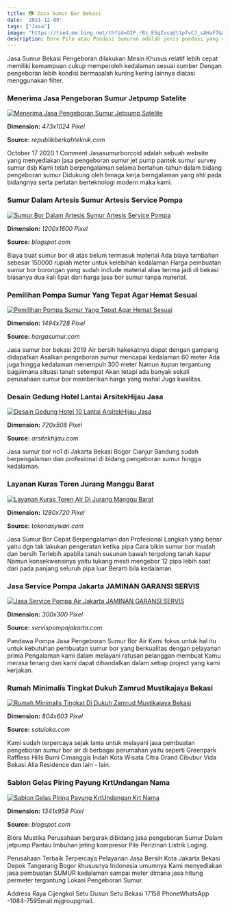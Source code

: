 ```yaml
---
title: 📷 Jasa Sumur Bor Bekasi
date: '2021-12-09'
tags: ["Jasa"]
image: "https://tse4.mm.bing.net/th?id=OIP.rBz_ESqZvsqdt1pfvCJ_sAHaF7&amp;pid=15.1"
description: Bore Pile atau Pondasi Sumuran adalah jenis pondasi yang dibuat dengan cara memasukkan material beton bertulang kedalam lubang sumur Diameter dan kedalaman l
---
```




Jasa Sumur Bekasi Pengeboran dilakukan Mesin Khusus relatif lebih cepat memiliki kemampuan cukup memperoleh kedalaman sesuai sumber Dengan pengeboran lebih kondisi bermasalah kuning kering lainnya diatasi menggunakan filter.



### Menerima Jasa Pengeboran Sumur Jetpump Satelite 

[![Menerima Jasa Pengeboran Sumur Jetpump Satelite ](https://republikberkahteknik.com/wp-content/uploads/2020/08/ed60caad-dd50-4286-b3d1-4a0acc3d62bf-473x1024.jpg)](https://republikberkahteknik.com/wp-content/uploads/2020/08/ed60caad-dd50-4286-b3d1-4a0acc3d62bf-473x1024.jpg)


**Dimension:** _473x1024 Pixel_ 

**Source:** _republikberkahteknik.com_ 


October 17 2020 1 Comment Jasasumurborcoid adalah sebuah website yang menyediakan jasa pengeboran sumur jet pump pantek sumur survey sumur dsb Kami telah berpengalaman selama bertahun-tahun dalam bidang pengeboran sumur Didukung oleh tenaga kerja berngalaman yang ahli pada bidangnya serta perlatan berteknologi modern maka kami.


### Sumur Dalam Artesis Sumur Artesis Service Pompa 

[![Sumur Bor Dalam Artesis  Sumur Artesis  Service Pompa ](http://1.bp.blogspot.com/-bMWiHGuwCbM/TihguyldStI/AAAAAAAAAB8/Bcyx_cJ-62w/s1600/Pengeboran+greenvile.jpg)](http://1.bp.blogspot.com/-bMWiHGuwCbM/TihguyldStI/AAAAAAAAAB8/Bcyx_cJ-62w/s1600/Pengeboran+greenvile.jpg)


**Dimension:** _1200x1600 Pixel_ 

**Source:** _blogspot.com_ 


Biaya buat sumur bor di atas belum termasuk material Ada biaya tambahan sebesar 150000 rupiah meter untuk kelebihan kedalaman Harga pembuatan sumur bor borongan yang sudah include material alias terima jadi di bekasi biasanya dua kali lipat dari harga jasa bor sumur tanpa material.


### Pemilihan Pompa Sumur Yang Tepat Agar Hemat Sesuai 

[![Pemilihan Pompa Sumur Yang Tepat Agar Hemat Sesuai ](https://hargasumur.com/wp-content/uploads/2015/04/jenis-jenis-pompa-air.png)](https://hargasumur.com/wp-content/uploads/2015/04/jenis-jenis-pompa-air.png)


**Dimension:** _1494x728 Pixel_ 

**Source:** _hargasumur.com_ 


Jasa sumur bor bekasi 2019 Air bersih hakekatnya dapat dengan gampang didapatkan Asalkan pengeboran sumur mencapai kedalaman 60 meter Ada juga hingga kedalaman menempuh 300 meter Namun itupun tergantung bagaimana situasi tanah setempat Akan tetapi ada banyak sekali perusahaan sumur bor memberikan harga yang mahal Juga kwalitas.


### Desain Gedung Hotel Lantai ArsitekHijau Jasa 

[![Desain Gedung Hotel 10 Lantai  ArsitekHijau  Jasa ](https://i0.wp.com/www.arsitekhijau.com/wp-content/uploads/desain-gedung-hotel-10-lantai2.jpg?resize=720%2C508)](https://i0.wp.com/www.arsitekhijau.com/wp-content/uploads/desain-gedung-hotel-10-lantai2.jpg?resize=720%2C508)


**Dimension:** _720x508 Pixel_ 

**Source:** _arsitekhijau.com_ 


Jasa sumur bor no1 di Jakarta Bekasi Bogor Cianjur Bandung sudah berpengalaman dan profesional di bidang pengeboran sumur hingga kedalaman.


### Layanan Kuras Toren Jurang Manggu Barat

[![Layanan Kuras Toren Air Di Jurang Manggu Barat](https://tokonasywan.com/wp-content/uploads/2020/09/Layanan-Kuras-Toren-Air-Di-Pondok-Jagung.jpg)](https://tokonasywan.com/wp-content/uploads/2020/09/Layanan-Kuras-Toren-Air-Di-Pondok-Jagung.jpg)


**Dimension:** _1280x720 Pixel_ 

**Source:** _tokonasywan.com_ 


Jasa Sumur Bor Cepat Berpengalaman dan Profesional Langkah yang benar yaitu dgn tak lakukan pengeratan ketika pipa Cara bikin sumur bor mudah dan bersih Terlebih apabila tanah susunan bawah tergolong tanah kapur Namun konsekwensinya yaitu tukang mesti mengebor 12 pipa lebih saat dari pada panjang seluruh pipa luar Berarti bila kedalaman.


### Jasa Service Pompa Jakarta JAMINAN GARANSI SERVIS

[![Jasa Service Pompa Air Jakarta  JAMINAN GARANSI SERVIS](https://servispompajakarta.com/wp-content/uploads/2018/02/identity-logo.png)](https://servispompajakarta.com/wp-content/uploads/2018/02/identity-logo.png)


**Dimension:** _300x300 Pixel_ 

**Source:** _servispompajakarta.com_ 


Pandawa Pompa Jasa Pengeboran Sumur Bor Air Kami fokus untuk hal itu untuk kebutuhan pembuatan sumur bor yang berkualitas dengan pelayanan prima Pengalaman kami dalam melayani ratusan pelanggan membuat Kamu merasa tenang dan kami dapat dihandalkan dalam setiap project yang kami kerjakan.


### Rumah Minimalis Tingkat Dukuh Zamrud Mustikajaya Bekasi 

[![Rumah Minimalis Tingkat Di Dukuh Zamrud Mustikajaya Bekasi ](https://www.satuloka.com/gambar/28/rumah-bekasi-timur-143dire9.jpg)](https://www.satuloka.com/gambar/28/rumah-bekasi-timur-143dire9.jpg)


**Dimension:** _804x603 Pixel_ 

**Source:** _satuloka.com_ 


Kami sudah terpercaya sejak lama untuk melayani jasa pembuatan pengeboran sumur bor air di berbagai perumahan yaitu seperti Greenpark Raffless Hills Bumi Cimanggis Indah Kota Wisata Citra Grand Cibubur Vida Bekasi Alia Residence dan lain - lain.


### Sablon Gelas Piring Payung KrtUndangan Nama 

[![Sablon  Gelas Piring Payung KrtUndangan Krt Nama ](http://2.bp.blogspot.com/-CKBuBr2AmgQ/VHuaCqpfiAI/AAAAAAAAABA/BgB2cuHuLBc/s1600/18%2Bnov%2B%2B14%2Ba.JPG)](http://2.bp.blogspot.com/-CKBuBr2AmgQ/VHuaCqpfiAI/AAAAAAAAABA/BgB2cuHuLBc/s1600/18%2Bnov%2B%2B14%2Ba.JPG)


**Dimension:** _1341x958 Pixel_ 

**Source:** _blogspot.com_ 



Blora Mustika Perusahaan bergerak dibidang jasa pengeboran Sumur Dalam jetpump Pantau Imbuhan jeting kompresor Pile Perizinan Listrik Loging.


 Perusahaan Terbaik Terpercaya Pelayanan Jasa Bersih Kota Jakarta Bekasi Depok Tangerang Bogor khususnya Indonesia umumnya Kami menyediakan jasa pembuatan SUMUR kedalaman sampai meter dimana jasa hitung permeter tergantung Lokasi Pengeboran Sumur.


Address Raya Cijengkol Setu Dusun Setu Bekasi 17158 PhoneWhatsApp -1084-7595mail mjgroupgmail.




